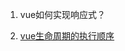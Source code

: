 1. vue如何实现响应式？

2. [vue生命周期的执行顺序](https://ask.qcloudimg.com/http-save/yehe-4767163/ctziwdwpwv.png?imageView2/2/w/1620)